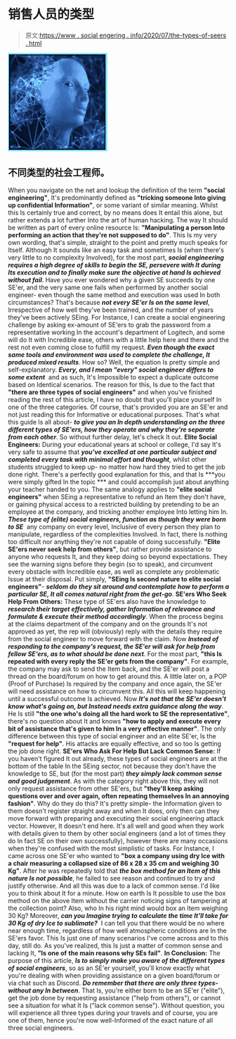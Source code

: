 # 销售人员的类型

> 原文:[https://www . social engering . info/2020/07/the-types-of-seers . html](https://www.socialengineering.info/2020/07/the-types-of-seers.html)

[![](img/bc14ac3b2ee4b3b5113ceabd53721390.png)](https://1.bp.blogspot.com/-UvxMeT1F2vo/XwrE1dXt7hI/AAAAAAAAKYs/o4HXTw8nkHQ1kjiQPc-QM36j_5yrbAkDQCLcBGAsYHQ/s1600/Types%2BOf%2BSocial%2BEngineers%2Bwww.socialengineers.net.jpg)

## **不同类型的社会工程师。**

When you navigate on the net and lookup the definition of the term **"social engineering"**, It's predominantly defined as **"tricking someone Into giving up confidential Information"**, or some variant of similar meaning. Whilst this Is certainly true and correct, by no means does It entail this alone, but rather extends a lot further Into the art of human hacking. The way It should be written as part of every online resource Is: **"Manipulating a person Into performing an action that they're not supposed to do"**. This Is my very own wording, that's simple, straight to the point and pretty much speaks for Itself.
  Although It sounds like an easy task and sometimes Is (when there's very little to no complexity Involved), for the most part, ***social engineering requires a high degree of skills to begin the SE, persevere with It during Its execution and to finally make sure the objective at hand Is achieved without fail***. Have you ever wondered why a given SE succeeds by one SE'er, and the very same one fails when performed by another social engineer- even though the same method and execution was used In both circumstances? That's because ***not every SE'er Is on the same level***, Irrespective of how well they've been trained, and the number of years they've been actively SEing.
  For Instance, I can create a social engineering challenge by asking ex-amount of SE'ers to grab the password from a representative working In the account's department of Logitech, and some will do It with Incredible ease, others with a little help here and there and the rest not even coming close to fulfill my request. ***Even though the exact same tools and environment was used to complete the challenge, It produced mixed results***. How so? Well, the equation Is pretty simple and self-explanatory. ***Every, and I mean "every" social engineer differs to some extent***  and as such, It's Impossible to expect a duplicate outcome based on Identical scenarios.
  The reason for this, Is due to the fact that **"there are three types of social engineers"** and when you've finished reading the rest of this article, I have no doubt that you'll place yourself In one of the three categories. Of course, that's provided you are an SE'er and not just reading this for Informative or educational purposes. That's what this guide Is all about- ***to give you an In depth understanding on the three different types of SE'ers, how they operate and why they're separate from each other***. So without further delay, let's check It out.
  **Elite Social Engineers:**
  During your educational years at school or college, I'd say It's very safe to assume that ***you've excelled at one particular subject and completed every task with minimal effort and thought***, whilst other students struggled to keep up- no matter how hard they tried to get the job done right. There's a perfectly good explanation for this, and that Is ***you were simply gifted In the topic *** and could accomplish just about anything your teacher handed to you. The same analogy applies to **"elite social engineers"** when SEing a representative to refund an Item they don't have, or gaining physical access to a restricted building by pretending to be an employee at the company, and tricking another employee Into letting him In.
  ***These type of (elite) social engineers, function as though they were born to SE***  any company on every level, Inclusive of every person they plan to manipulate, regardless of the complexities Involved. In fact, there Is nothing too difficult nor anything they're not capable of doing successfully. **"Elite SE'ers never seek help from others"**, but rather provide assistance to anyone who requests It, and they keep doing so beyond expectations.
  They see the warning signs before they begin (so to speak), and circumvent every obstacle with Incredible ease, as well as complete any problematic Issue at their disposal. Put simply, **"SEing Is second nature to elite social engineers"**- ***seldom do they sit around and contemplate how to perform a particular SE, It all comes natural right from the get-go***.
  **SE'ers Who Seek Help From Others:**
  These type of SE'ers also have the knowledge to ***research their target effectively, gather Information of relevance and formulate & execute their method accordingly***. When the process begins at the claims department of the company and on the grounds It's not approved as yet, the rep will (obviously) reply with the details they require from the social engineer to move forward with the claim. Now ***Instead of responding to the company's request, the SE'er will ask for help from fellow SE'ers, as to what should be done next***.
  For the most part, **"this Is repeated with every reply the SE'er gets from the company"**. For example, the company may ask to send the Item back, and the SE'er will post a thread on the board/forum on how to get around this. A little later on, a POP (Proof of Purchase) Is required by the company and once again, the SE'er will need assistance on how to circumvent this. All this will keep happening until a successful outcome Is achieved.
  Now ***It's not that the SE'er doesn't know what's going on, but Instead needs extra guidance along the way***. He Is still **"the one who's doing all the hard work to SE the representative"**, there's no question about It and knows **"how to apply and execute every bit of assistance that's given to him In a very effective manner"**. The only difference between this type of social engineer and an elite SE'er, Is the **"request for help"**. His attacks are equally effective, and so too Is getting the job done right.
  **SE'ers Who Ask For Help But Lack Common Sense:**
  If you haven't figured It out already, these types of social engineers are at the bottom of the table In the SEing sector, not because they don't have the knowledge to SE, but (for the most part) ***they simply lack common sense and good judgement***. As with the category right above this, they will not only request assistance from other SE'ers, but **"they'll keep asking questions over and over again, often repeating themselves In an annoying fashion"**. Why do they do this? It's pretty simple- the Information given to them doesn't register straight away and when It does, only then can they move forward with preparing and executing their social engineering attack vector. However, It doesn't end here.
  It's all well and good when they work with details given to them by other social engineers (and a lot of times they do In fact SE on their own successfully), however there are many occasions when they're confused with the most simplistic of tasks. For Instance, I came across one SE'er who wanted to **"box a company using dry Ice with a chair measuring a collapsed size of 86 x 28 x 35 cm and weighing 30 Kg"**. After he was repeatedly told that ***the box method for an Item of this nature Is not possible***, he failed to see reason and continued to try and justify otherwise. And all this was due to a lack of common sense.
  I'd like you to think about It for a minute. How on earth Is It possible to use the box method on the above Item without the carrier noticing signs of tampering at the collection point? Also, who In his right mind would box an Item weighing 30 Kg? Moreover, ***can you Imagine trying to calculate the time It'll take for 30 Kg of dry Ice to sublimate?***  I can tell you that there would be no where near enough time, regardless of how well atmospheric conditions are In the SE'ers favor. This Is just one of many scenarios I've come across and to this day, still do. As you've realized, this Is just a matter of common sense and lacking It, **"Is one of** **the main reasons why SEs fail"**.
  **In Conclusion:**
  The purpose of this article, ***Is to simply make you aware of the different types of social engineers***, so as an SE'er yourself, you'll know exactly what you're dealing with when providing assistance on a given board/forum or via chat such as Discord. ***Do remember that there are only three types- without any In between***. That Is, you're either born to be an SE'er ("elite"), get the job done by requesting assistance ("help from others"), or cannot see a situation for what It Is ("lack common sense"). Without question, you will experience all three types during your travels and of course, you are one of them, hence you're now well-Informed of the exact nature of all three social engineers.